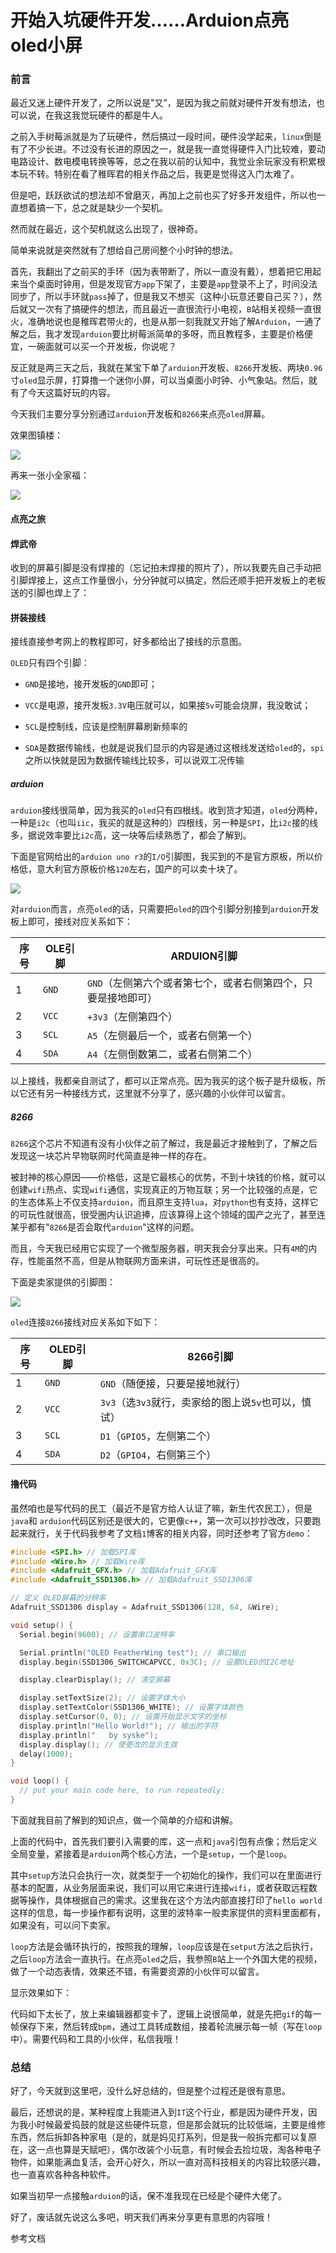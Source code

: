 # 开始入坑硬件开发……Arduion点亮oled小屏

### 前言

最近又迷上硬件开发了，之所以说是"又”，是因为我之前就对硬件开发有想法，也可以说，在我这我觉玩硬件的都是牛人。

之前入手树莓派就是为了玩硬件，然后搞过一段时间，硬件没学起来，`linux`倒是有了不少长进。不过没有长进的原因之一，就是我一直觉得硬件入门比较难，要动电路设计、数电模电转换等等，总之在我以前的认知中，我觉业余玩家没有积累根本玩不转。特别在看了稚晖君的相关作品之后，我更是觉得这入门太难了。

但是吧，跃跃欲试的想法却不曾磨灭，再加上之前也买了好多开发组件，所以也一直想着搞一下，总之就是缺少一个契机。

然而就在最近，这个契机就这么出现了，很神奇。

简单来说就是突然就有了想给自己房间整个小时钟的想法。

首先，我翻出了之前买的手环（因为表带断了，所以一直没有戴），想着把它用起来当个桌面时钟用，但是发现官方`app`下架了，主要是`app`登录不上了，时间没法同步了，所以手环就`pass`掉了，但是我又不想买（这种小玩意还要自己买？），然后就又一次有了搞硬件的想法，而且最近一直很流行小电视，`B`站相关视频一直很火，准确地说也是稚晖君带火的，也是从那一刻我就又开始了解`Arduion`，一通了解之后，我才发现`arduion`要比树莓派简单的多呀，而且教程多，主要是价格便宜，一碗面就可以买一个开发板，你说呢？

反正就是两三天之后，我就在某宝下单了`arduion`开发板、`8266`开发板、两块`0.96`寸`oled`显示屏，打算撸一个迷你小屏，可以当桌面小时钟、小气象站。然后，就有了今天这篇好玩的内容。

今天我们主要分享分别通过`arduion`开发板和`8266`来点亮`oled`屏幕。

效果图镇楼：

![](
https://syske-pic-bed.oss-cn-hangzhou.aliyuncs.com/imgs/20210821215440.png)

再来一张小全家福：

![](
https://syske-pic-bed.oss-cn-hangzhou.aliyuncs.com/imgs/20210821221650.png)

#### 点亮之旅

#### 焊武帝

收到的屏幕引脚是没有焊接的（忘记拍未焊接的照片了），所以我要先自己手动把引脚焊接上，这点工作量很小，分分钟就可以搞定，然后还顺手把开发板上的老板送的引脚也焊上了：





#### 拼装接线

接线直接参考网上的教程即可，好多都给出了接线的示意图。

`OLED`只有四个引脚：

- `GND`是接地，接开发板的`GND`即可；

-  `VCC`是电源，接开发板`3.3V`电压就可以，如果接`5v`可能会烧屏，我没敢试；
- `SCL`是控制线，应该是控制屏幕刷新频率的
- `SDA`是数据传输线，也就是说我们显示的内容是通过这根线发送给`oled`的，`spi`之所以快就是因为数据传输线比较多，可以说双工况传输

##### arduion

`arduion`接线很简单，因为我买的`oled`只有四根线。收到货才知道，`oled`分两种，一种是`i2c`（也叫`iic`，我买的就是这种的）四根线，另一种是`SPI`，比`i2c`接的线多，据说效率要比`i2c`高，这一块等后续熟悉了，都会了解到。

下面是官网给出的`arduion uno r3`的`I/O`引脚图，我买到的不是官方原板，所以价格低，意大利官方原板价格`120`左右，国产的可以卖十块了。

![](
https://syske-pic-bed.oss-cn-hangzhou.aliyuncs.com/imgs/pinout.png)

对`arduion`而言，点亮`oled`的话，只需要把`oled`的四个引脚分别接到`arduion`开发板上即可，接线对应关系如下：

| 序号 | OLE引脚 | ARDUION引脚                                                  |
| ---- | ------- | ------------------------------------------------------------ |
| 1    | `GND`   | `GND`（左侧第六个或者第七个，或者右侧第四个，只要是接地即可） |
| 2    | `VCC`   | `+3v3`（左侧第四个）                                         |
| 3    | `SCL`   | `A5`（左侧最后一个，或者右侧第一个）                         |
| 4    | `SDA`   | `A4`（左侧倒数第二，或者右侧第二个）                         |

以上接线，我都亲自测试了，都可以正常点亮。因为我买的这个板子是升级板，所以它还有另一种接线方式，这里就不分享了，感兴趣的小伙伴可以留言。

##### 8266

`8266`这个芯片不知道有没有小伙伴之前了解过，我是最近才接触到了，了解之后发现这一块芯片早物联网时代简直是神一样的存在。

被封神的核心原因——价格低，这是它最核心的优势，不到十块钱的价格，就可以创建`wifi`热点、实现`wifi`通信，实现真正的万物互联；另一个比较强的点是，它的生态体系上不仅支持`arduion`，而且原生支持`lua`，对`python`也有支持，这样它的可玩性就很高，很受圈内认识追捧，应该算得上这个领域的国产之光了，甚至连某乎都有"`8266`是否会取代`arduion`"这样的问题。

而且，今天我已经用它实现了一个微型服务器，明天我会分享出来。只有`4M`的内存，性能虽然不高，但是从物联网方面来讲，可玩性还是很高的。

下面是卖家提供的引脚图：

![](
https://syske-pic-bed.oss-cn-hangzhou.aliyuncs.com/imgs/20210821215118.png)

`oled`连接`8266`接线对应关系如下如下：

| 序号 | OLED引脚 | 8266引脚                                             |
| ---- | -------- | ---------------------------------------------------- |
| 1    | `GND`    | `GND`（随便接，只要是接地就行）                      |
| 2    | `VCC`    | `3v3`（选`3v3`就行，卖家给的图上说`5v`也可以，慎试） |
| 3    | `SCL`    | `D1`（`GPIO5`，左侧第二个）                          |
| 4    | `SDA`    | `D2`（`GPIO4`，右侧第三个）                          |



#### 撸代码

虽然咱也是写代码的民工（最近不是官方给人认证了嘛，新生代农民工），但是`java`和 `arduion`代码区别还是很大的，它更像`c++`，第一次可以抄抄改改，只要跑起来就行，关于代码我参考了文档`1`博客的相关内容，同时还参考了官方`demo`：

```c++
#include <SPI.h> // 加载SPI库
#include <Wire.h> // 加载Wire库
#include <Adafruit_GFX.h> // 加载Adafruit_GFX库
#include <Adafruit_SSD1306.h> // 加载Adafruit_SSD1306库

// 定义 OLED屏幕的分辨率
Adafruit_SSD1306 display = Adafruit_SSD1306(128, 64, &Wire);

void setup() {
  Serial.begin(9600); // 设置串口波特率

  Serial.println("OLED FeatherWing test"); // 串口输出
  display.begin(SSD1306_SWITCHCAPVCC, 0x3C); // 设置OLED的I2C地址

  display.clearDisplay(); // 清空屏幕

  display.setTextSize(2); // 设置字体大小
  display.setTextColor(SSD1306_WHITE); // 设置字体颜色
  display.setCursor(0, 0); // 设置开始显示文字的坐标
  display.println("Hello World!"); // 输出的字符
  display.println("   by syske");
  display.display(); // 使更改的显示生效
  delay(1000);
}

void loop() {
  // put your main code here, to run repeatedly:
}
```

下面就我目前了解到的知识点，做一个简单的介绍和讲解。

上面的代码中，首先我们要引入需要的库，这一点和`java`引包有点像；然后定义全局变量，紧接着是`arduion`两个核心方法，一个是`setup`，一个是`loop`。

其中`setup`方法只会执行一次，就类型于一个初始化的操作，我们可以在里面进行基本的配置，从业务层面来说，我们可以用它来进行连接`wifi`，或者获取远程数据等操作，具体根据自己的需求。这里我在这个方法内部直接打印了`hello world`这样的信息，每一步操作都有说明，这里的波特率一般卖家提供的资料里面都有，如果没有，可以问下卖家。

`loop`方法是会循环执行的，按照我的理解，`loop`应该是在`setput`方法之后执行，之后`loop`方法会一直执行。在点亮`oled`之后，我参照`B`站上一个外国大佬的视频，做了一个动态表情，效果还不错，有需要资源的小伙伴可以留言。

显示效果如下：



代码如下太长了，放上来编辑器都变卡了，逻辑上说很简单，就是先把`gif`的每一帧保存下来，然后转成`bpm`，通过工具转成数组，接着轮流展示每一帧（写在`loop`中）。需要代码和工具的小伙伴，私信我哦！

### 总结

好了，今天就到这里吧，没什么好总结的，但是整个过程还是很有意思。

最后，还想说的是，某种程度上我能进入到`IT`这个行业，都是因为硬件开发，因为我小时候最爱捣鼓的就是这些硬件玩意，但是那会就玩的比较低端，主要是维修东西，然后拆卸各种家电（是的，就是妈见打系列，但是我一般拆完都可以复原在，这一点也算是天赋吧），偶尔改装个小玩意，有时候会去捡垃圾，淘各种电子物件，如果能满血复活，会开心好久，所以一直对高科技相关的内容比较感兴趣，也一直喜欢各种各种软件。

如果当初早一点接触`arduion`的话，保不准我现在已经是个硬件大佬了。

好了，废话就先说这么多吧，明天我们再来分享更有意思的内容哦！

参考文档

[1]: 
https://syske-pic-bed.oss-cn-hangzhou.aliyuncs.com/imgs/20210821170133.png	"8266参考博客"

